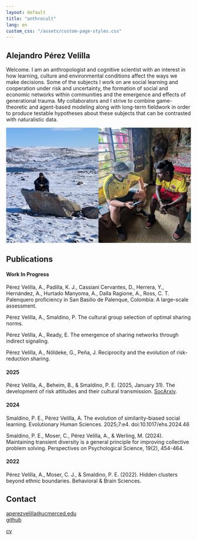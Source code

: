 ```yaml
---
layout: default
title: "anthrocult"
lang: en
custom_css: "/assets/custom-page-styles.css"
---
```


## Alejandro Pérez Velilla

Welcome. I am an anthropologist and cognitive scientist with an interest in how learning, culture and environmental conditions affect the ways we make decisions. Some of the subjects I work on are social learning and cooperation under risk and uncertainty, the formation of social and economic networks within communities and the emergence and effects of generational trauma. My collaborators and I strive to combine game-theoretic and agent-based modeling along with long-term fieldwork in order to produce testable hypotheses about these subjects that can be contrasted with naturalistic data.

![photo](/img/field_photo.png)

## Publications

#### Work In Progress

Pérez Velilla, A., Padilla, K. J., Cassiani Cervantes, D., Herrera, Y., Hernández, A., Hurtado Manyoma, A., Dalla Ragione, A., Ross, C. T. Palenquero proficiency in San Basilio de Palenque, Colombia: A large-scale assessment.

Pérez Velilla, A., Smaldino, P. The cultural group selection of optimal sharing norms.

Pérez Velilla, A., Ready, E. The emergence of sharing networks through indirect signaling.

Pérez Velilla, A., Nöldeke, G., Peña, J. Reciprocity and the evolution of risk-reduction sharing.

#### 2025

Pérez Velilla, A., Beheim, B., & Smaldino, P. E. (2025, January 31). The development of risk attitudes and their cultural transmission. [SocArxiv](https://doi.org/10.31235/osf.io/9yjes_v2).

#### 2024

Smaldino, P. E., Pérez Velilla, A. The evolution of similarity-biased social learning. Evolutionary Human Sciences. 2025;7:e4. doi:10.1017/ehs.2024.46 

Smaldino, P. E., Moser, C., Pérez Velilla, A., & Werling, M. (2024). Maintaining transient diversity is a general principle for improving collective problem solving. Perspectives on Psychological Science, 19(2), 454-464.

#### 2022
Pérez Velilla, A., Moser, C. J., & Smaldino, P. E. (2022). Hidden clusters beyond ethnic boundaries. Behavioral & Brain Sciences.

## Contact

aperezvelilla@ucmerced.edu  
[github](https://github.com/datadreamscorp)

[cv](/docs/CV.pdf)

